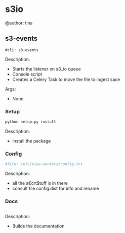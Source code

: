 # s3io


@author: tina

## s3-events
```console
#cli: s3-events
```
Description:

- Starts the listener on s3_io queue
- Console script
- Creates a Celery Task to move the file to ingest sace

Args:

- None

### Setup
```python
python setup.py install 
```
Description:

- install the package


### Config
```python
#file: /etc/viaa-workers/config.ini 
```
Description:

- all the s€crt$tuff is in there
- consult file config.dist for info and rename 

### Docs
```todo
```
Description:

- Builds the documentation


